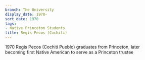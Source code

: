 ```yaml
---
branch: The University
display_date: 1970-
sort_date: 1970
tags:
- Native Princeton Students
title: Regis Pecos (Cochiti)
---
```


1970 Regis Pecos (Cochiti Pueblo) graduates from Princeton, later becoming first Native American to serve as a Princeton trustee